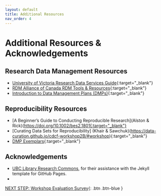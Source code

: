 ```yaml
---
layout: default
title: Additional Resources
nav_order: 4
---
```

# Additional Resources & Acknowledgements

## Research Data Management Resources
- [University of Victoria Research Data Services Guide](https://libguides.uvic.ca/researchdata/home){:target="_blank"}
- [RDM Alliance of Canada RDM Tools & Resources](https://portagenetwork.ca/tools-and-resources/){:target="_blank"}
- [Introduction to Data Management Plans (DMPs)](https://uviclibraries.github.io/data-management-plans//){:target="_blank"}

## Reproducibility Resources
- [A Beginner’s Guide to Conducting Reproducible Research](Alston & Rick)(https://doi.org/10.1002/bes2.1801{:target="_blank"}
- [Curating Data Sets for Reproducibility] (Khair & Sawchuk)(https://data-curation.github.io/cdcf-workshop2B/#workshop){:target="_blank"}
- [DMP Exemplars](https://portagenetwork.ca/tools-and-resources/training-resources/){:target="_blank"}

## Acknowledgements

- [UBC Library Research Commons](https://github.com/ubc-library-rc/), for their assistance with the Jekyll template for GitHub Pages.
- 

[NEXT STEP: Workshop Evaluation Survey](workshop-survey.html){: .btn .btn-blue }

